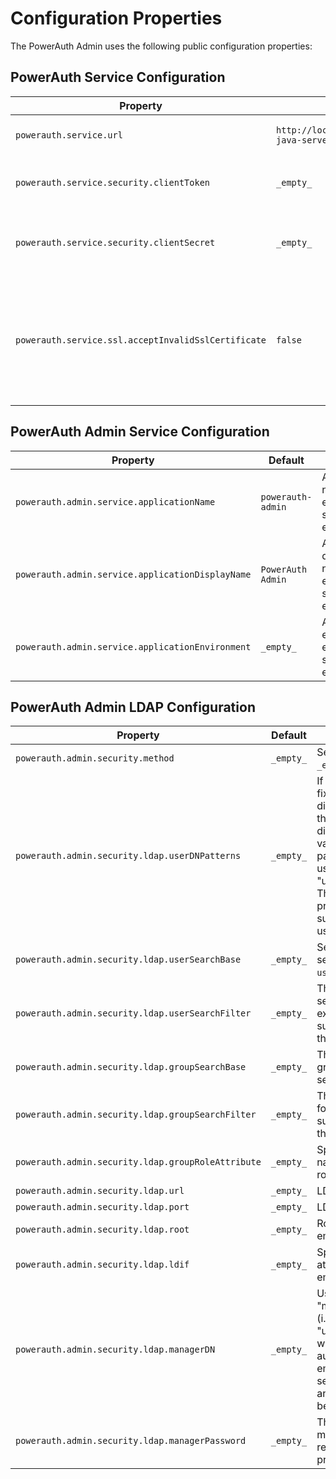 # Configuration Properties

The PowerAuth Admin uses the following public configuration properties:

## PowerAuth Service Configuration

| Property | Default | Note |
|---|---|---|
| `powerauth.service.url` | `http://localhost:8080/powerauth-java-server/rest` | PowerAuth service REST API base URL. | 
| `powerauth.service.security.clientToken` | `_empty_` | PowerAuth REST API authentication token. | 
| `powerauth.service.security.clientSecret` | `_empty_` | PowerAuth REST API authentication secret / password. |
| `powerauth.service.ssl.acceptInvalidSslCertificate` | `false` | Flag indicating if connections using untrusted TLS certificate should be made to the PowerAuth Service. |

## PowerAuth Admin Service Configuration

| Property | Default | Note |
|---|---|---|
| `powerauth.admin.service.applicationName` | `powerauth-admin` | Application name exposed in status endpoint. |
| `powerauth.admin.service.applicationDisplayName` | `PowerAuth Admin` | Application display name exposed in status endpoint. |
| `powerauth.admin.service.applicationEnvironment` | `_empty_` | Application environment exposed in status endpoint. |

## PowerAuth Admin LDAP Configuration

| Property | Default | Note |
|---|---|---|
| `powerauth.admin.security.method` | `_empty_` | Security method (`ldap` or `_empty_`). |
| `powerauth.admin.security.ldap.userDNPatterns` | `_empty_` | If your users are at a fixed location in the directory you can use this attribute to map directly to the DN. The value is a specific pattern used to build the user's DN, for example "uid={0},ou=people". The key "{0}" must be present and will be substituted with the username. |
| `powerauth.admin.security.ldap.userSearchBase` | `_empty_` | Search base for user searches, only used with `userSearchFilter`. |
| `powerauth.admin.security.ldap.userSearchFilter` | `_empty_` | The LDAP filter used to search for users, for example `(uid={0})`. The substituted parameter is the user's login name. |
| `powerauth.admin.security.ldap.groupSearchBase` | `_empty_` | The search base for group membership searches. |
| `powerauth.admin.security.ldap.groupSearchFilter` | `_empty_` | The LDAP filter to search for groups. The substituted parameter is the DN of the user. |
| `powerauth.admin.security.ldap.groupRoleAttribute` | `_empty_` | Specifies the attribute name which contains the role name. |
| `powerauth.admin.security.ldap.url` | `_empty_` | LDAP service URL. |
| `powerauth.admin.security.ldap.port` | `_empty_` | LDAP service port. |
| `powerauth.admin.security.ldap.root` | `_empty_` | Root suffix for the embedded LDAP server. |
| `powerauth.admin.security.ldap.ldif` | `_empty_` | Specifies an ldif to load at startup for an embedded LDAP server.|
| `powerauth.admin.security.ldap.managerDN` | `_empty_` | Username (DN) of the "manager" user identity (i.e. "uid=admin,ou=system") which will be used to authenticate to a (non-embedded) LDAP server. If omitted, anonymous access will be used. |
| `powerauth.admin.security.ldap.managerPassword` | `_empty_` | The password for the manager DN. This is required if the `managerDN` property is set. |
